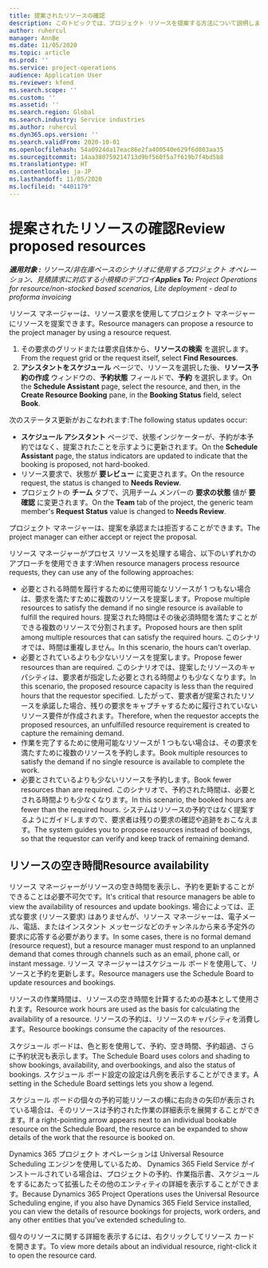 ```yaml
---
title: 提案されたリソースの確認
description: このトピックでは、プロジェクト リソースを提案する方法について説明します。
author: ruhercul
manager: AnnBe
ms.date: 11/05/2020
ms.topic: article
ms.prod: ''
ms.service: project-operations
audience: Application User
ms.reviewer: kfend
ms.search.scope: ''
ms.custom: ''
ms.assetid: ''
ms.search.region: Global
ms.search.industry: Service industries
ms.author: ruhercul
ms.dyn365.ops.version: ''
ms.search.validFrom: 2020-10-01
ms.openlocfilehash: 54a0924da17eac86e2fa400540e629f6d803aa35
ms.sourcegitcommit: 14aa380759214713d9bf560f5a7f619b7f4bd5b8
ms.translationtype: HT
ms.contentlocale: ja-JP
ms.lasthandoff: 11/05/2020
ms.locfileid: "4401179"
---
```

# <a name="review-proposed-resources"></a><span data-ttu-id="2a6a8-103">提案されたリソースの確認</span><span class="sxs-lookup"><span data-stu-id="2a6a8-103">Review proposed resources</span></span>

<span data-ttu-id="2a6a8-104">_**適用対象 :** リソース/非在庫ベースのシナリオに使用するプロジェクト オペレーション、見積請求に対応する小規模のデプロイ_</span><span class="sxs-lookup"><span data-stu-id="2a6a8-104">_**Applies To:** Project Operations for resource/non-stocked based scenarios, Lite deployment - deal to proforma invoicing_</span></span>

<span data-ttu-id="2a6a8-105">リソース マネージャーは、リソース要求を使用してプロジェクト マネージャーにリソースを提案できます。</span><span class="sxs-lookup"><span data-stu-id="2a6a8-105">Resource managers can propose a resource to the project manager by using a resource request.</span></span>

1. <span data-ttu-id="2a6a8-106">その要求のグリッドまたは要求自体から、**リソースの検索** を選択します。</span><span class="sxs-lookup"><span data-stu-id="2a6a8-106">From the request grid or the request itself, select **Find Resources**.</span></span>
2. <span data-ttu-id="2a6a8-107">**アシスタントをスケジュール** ページで、リソースを選択した後、**リソース予約の作成** ウィンドウの、**予約状態** フィールドで、**予約** を選択します。</span><span class="sxs-lookup"><span data-stu-id="2a6a8-107">On the **Schedule Assistant** page, select the resource, and then, in the **Create Resource Booking** pane, in the **Booking Status** field, select **Book**.</span></span>

<span data-ttu-id="2a6a8-108">次のステータス更新がおこなわれます:</span><span class="sxs-lookup"><span data-stu-id="2a6a8-108">The following status updates occur:</span></span>

- <span data-ttu-id="2a6a8-109">**スケジュール アシスタント** ページで、状態インジケーターが、予約が本予約ではなく、提案されたことを示すように更新されます。</span><span class="sxs-lookup"><span data-stu-id="2a6a8-109">On the **Schedule Assistant** page, the status indicators are updated to indicate that the booking is proposed, not hard-booked.</span></span>
- <span data-ttu-id="2a6a8-110">リソース要求で、状態が **要レビュー** に変更されます。</span><span class="sxs-lookup"><span data-stu-id="2a6a8-110">On the resource request, the status is changed to **Needs Review**.</span></span>
- <span data-ttu-id="2a6a8-111">プロジェクトの **チーム** タブで、汎用チーム メンバーの **要求の状態** 値が **要確認** に変更されます。</span><span class="sxs-lookup"><span data-stu-id="2a6a8-111">On the **Team** tab of the project, the generic team member's **Request Status** value is changed to **Needs Review**.</span></span>

<span data-ttu-id="2a6a8-112">プロジェクト マネージャーは、提案を承認または拒否することができます。</span><span class="sxs-lookup"><span data-stu-id="2a6a8-112">The project manager can either accept or reject the proposal.</span></span>

<span data-ttu-id="2a6a8-113">リソース マネージャーがプロセス リソースを処理する場合、以下のいずれかのアプローチを使用できます:</span><span class="sxs-lookup"><span data-stu-id="2a6a8-113">When resource managers process resource requests, they can use any of the following approaches:</span></span>

- <span data-ttu-id="2a6a8-114">必要とされる時間を履行するために使用可能なリソースが 1 つもない場合は、要求を満たすために複数のリソースを提案します。</span><span class="sxs-lookup"><span data-stu-id="2a6a8-114">Propose multiple resources to satisfy the demand if no single resource is available to fulfill the required hours.</span></span> <span data-ttu-id="2a6a8-115">提案された時間はその後必須時間を満たすことができる複数のリソースで分割されます。</span><span class="sxs-lookup"><span data-stu-id="2a6a8-115">Proposed hours are then split among multiple resources that can satisfy the required hours.</span></span> <span data-ttu-id="2a6a8-116">このシナリオでは、時間は重複しません。</span><span class="sxs-lookup"><span data-stu-id="2a6a8-116">In this scenario, the hours can't overlap.</span></span>
- <span data-ttu-id="2a6a8-117">必要とされているよりも少ないリソースを提案します。</span><span class="sxs-lookup"><span data-stu-id="2a6a8-117">Propose fewer resources than are required.</span></span> <span data-ttu-id="2a6a8-118">このシナリオでは、提案したリソースのキャパシティは、要求者が指定した必要とされる時間よりも少なくなります。</span><span class="sxs-lookup"><span data-stu-id="2a6a8-118">In this scenario, the proposed resource capacity is less than the required hours that the requestor specified.</span></span> <span data-ttu-id="2a6a8-119">したがって、要求者が提案されたリソースを承諾した場合、残りの要求をキャプチャするために履行されていないリソース要件が作成されます。</span><span class="sxs-lookup"><span data-stu-id="2a6a8-119">Therefore, when the requestor accepts the proposed resources, an unfulfilled resource requirement is created to capture the remaining demand.</span></span>
- <span data-ttu-id="2a6a8-120">作業を完了するために使用可能なリソースが 1 つもない場合は、その要求を満たすために複数のリソースを予約します。</span><span class="sxs-lookup"><span data-stu-id="2a6a8-120">Book multiple resources to satisfy the demand if no single resource is available to complete the work.</span></span>
- <span data-ttu-id="2a6a8-121">必要とされているよりも少ないリソースを予約します。</span><span class="sxs-lookup"><span data-stu-id="2a6a8-121">Book fewer resources than are required.</span></span> <span data-ttu-id="2a6a8-122">このシナリオで、予約された時間は、必要とされる時間よりも少なくなります。</span><span class="sxs-lookup"><span data-stu-id="2a6a8-122">In this scenario, the booked hours are fewer than the required hours.</span></span> <span data-ttu-id="2a6a8-123">システムはリソースの予約ではなく提案するようにガイドしますので、要求者は残りの要求の確認や追跡をおこなえます。</span><span class="sxs-lookup"><span data-stu-id="2a6a8-123">The system guides you to propose resources instead of bookings, so that the requestor can verify and keep track of remaining demand.</span></span>

## <a name="resource-availability"></a><span data-ttu-id="2a6a8-124">リソースの空き時間</span><span class="sxs-lookup"><span data-stu-id="2a6a8-124">Resource availability</span></span>

<span data-ttu-id="2a6a8-125">リソース マネージャーがリソースの空き時間を表示し、予約を更新することができることは必要不可欠です。</span><span class="sxs-lookup"><span data-stu-id="2a6a8-125">It's critical that resource managers be able to view the availability of resources and update bookings.</span></span> <span data-ttu-id="2a6a8-126">場合によっては、正式な要求 (リソース要求) はありませんが、リソース マネージャーは、電子メール、電話、またはインスタント メッセージなどのチャンネルから来る予定外の要求に応答する必要があります。</span><span class="sxs-lookup"><span data-stu-id="2a6a8-126">In some cases, there is no formal demand (resource request), but a resource manager must respond to an unplanned demand that comes through channels such as an email, phone call, or instant message.</span></span> <span data-ttu-id="2a6a8-127">リソース マネージャーはスケジュール ボードを使用して、リソースと予約を更新します。</span><span class="sxs-lookup"><span data-stu-id="2a6a8-127">Resource managers use the Schedule Board to update resources and bookings.</span></span>

<span data-ttu-id="2a6a8-128">リソースの作業時間は、リソースの空き時間を計算するための基本として使用されます。</span><span class="sxs-lookup"><span data-stu-id="2a6a8-128">Resource work hours are used as the basis for calculating the availability of a resource.</span></span> <span data-ttu-id="2a6a8-129">リソースの予約は、リソースのキャパシティを消費します。</span><span class="sxs-lookup"><span data-stu-id="2a6a8-129">Resource bookings consume the capacity of the resources.</span></span>

<span data-ttu-id="2a6a8-130">スケジュール ボードは、色と影を使用して、予約、空き時間、予約超過、さらに予約状況も表示します。</span><span class="sxs-lookup"><span data-stu-id="2a6a8-130">The Schedule Board uses colors and shading to show bookings, availability, and overbookings, and also the status of bookings.</span></span> <span data-ttu-id="2a6a8-131">スケジュール ボード設定の設定は凡例を表示することができます。</span><span class="sxs-lookup"><span data-stu-id="2a6a8-131">A setting in the Schedule Board settings lets you show a legend.</span></span>

<span data-ttu-id="2a6a8-132">スケジュール ボードの個々の予約可能リソースの横に右向きの矢印が表示されている場合は、そのリソースは予約された作業の詳細表示を展開することができます。</span><span class="sxs-lookup"><span data-stu-id="2a6a8-132">If a right-pointing arrow appears next to an individual bookable resource on the Schedule Board, the resource can be expanded to show details of the work that the resource is booked on.</span></span>

<span data-ttu-id="2a6a8-133">Dynamics 365 プロジェクト オペレーションは Universal Resource Scheduling エンジンを使用しているため、 Dynamics 365 Field Service がインストールされている場合は、プロジェクトの予約、作業指示書、スケジュールをするにあたって拡張したその他のエンティティの詳細を表示することができます。</span><span class="sxs-lookup"><span data-stu-id="2a6a8-133">Because Dynamics 365 Project Operations uses the Universal Resource Scheduling engine, if you also have Dynamics 365 Field Service installed, you can view the details of resource bookings for projects, work orders, and any other entities that you've extended scheduling to.</span></span>

<span data-ttu-id="2a6a8-134">個々のリソースに関する詳細を表示するには、右クリックしてリソース カードを開きます。</span><span class="sxs-lookup"><span data-stu-id="2a6a8-134">To view more details about an individual resource, right-click it to open the resource card.</span></span>

